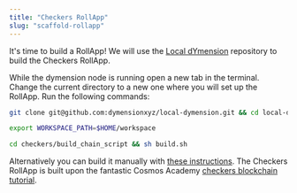 ```yaml
---
title: "Checkers RollApp"
slug: "scaffold-rollapp"
---
```


It's time to build a RollApp! We will use the [Local dYmension](https://github.com/dymensionxyz/local-dymension/) repository to build the Checkers RollApp.

While the dymension node is running open a new tab in the terminal. Change the current directory to a new one where you will set up the RollApp. Run the following commands:

```sh
git clone git@github.com:dymensionxyz/local-dymension.git && cd local-dymension

export WORKSPACE_PATH=$HOME/workspace

cd checkers/build_chain_script && sh build.sh
```

Alternatively you can build it manually with [these instructions](https://github.com/dymensionxyz/local-dymension/blob/main/checkers/build_chain.md). The Checkers RollApp is built upon the fantastic Cosmos Academy [checkers blockchain tutorial](https://tutorials.cosmos.network/academy/3-my-own-chain/stored-game.html).
